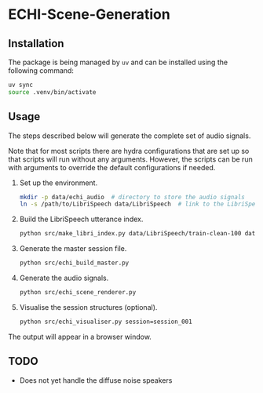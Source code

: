# ECHI-Scene-Generation

## Installation

The package is being managed by `uv` and can be installed using the following command:

```bash
uv sync
source .venv/bin/activate
```

## Usage

The steps described below will generate the complete set of audio signals.

Note that for most scripts there are hydra configurations that are set up so that scripts will run without any arguments. However, the scripts can be run with arguments to override the default configurations if needed.

1. Set up the environment.

   ```bash
   mkdir -p data/echi_audio  # directory to store the audio signals
   ln -s /path/to/LibriSpeech data/LibriSpeech  # link to the LibriSpeech dataset
   ```

2. Build the LibriSpeech utterance index.

   ```bash
   python src/make_libri_index.py data/LibriSpeech/train-clean-100 data/libri_index.csv data/libri_chapters.csv
   ```

3. Generate the master session file.

   ```bash
   python src/echi_build_master.py
   ```

4. Generate the audio signals.

   ```bash
   python src/echi_scene_renderer.py
   ```

5. Visualise the session structures (optional).

   ```bash
   python src/echi_visualiser.py session=session_001
   ```

The output will appear in a browser window.

## TODO

- Does not yet handle the diffuse noise speakers
